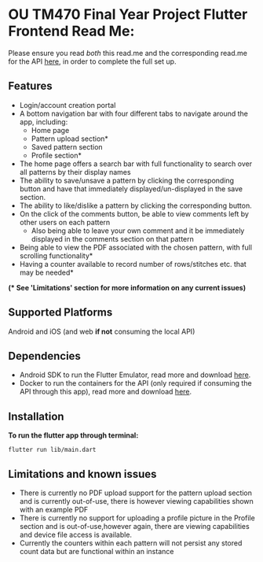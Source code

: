 # OU TM470 Final Year Project Flutter Frontend Read Me:

Please ensure you read *both* this read.me and the corresponding read.me for the API [here](https://github.com/darcy-stubbins/final-year-project-api-v2), in order to complete the full set up. 

## Features 

* Login/account creation portal
* A bottom navigation bar with four different tabs to navigate around the app, including: 
    * Home page
    * Pattern upload section* 
    * Saved pattern section 
    * Profile section*  
* The home page offers a search bar with full functionality to search over all patterns by their display names
* The ability to save/unsave a pattern by clicking the corresponding button and have that immediately displayed/un-displayed in the save section. 
* The ability to like/dislike a pattern by clicking the corresponding button. 
* On the click of the comments button, be able to view comments left by other users on each pattern 
    * Also being able to leave your own comment and it be immediately displayed in the comments section on that pattern
* Being able to view the PDF associated with the chosen pattern, with full scrolling functionality*
* Having a counter available to record number of rows/stitches etc. that may be needed*

__(* See 'Limitations' section for more information on any current issues)__

## Supported Platforms 

Android and iOS (and web __if not__ consuming the local API)

## Dependencies  

* Android SDK to run the Flutter Emulator, read more and download [here](https://developer.android.com/studio/install?gad_source=1&gclid=Cj0KCQjw28W2BhC7ARIsAPerrcLG96yx9NzG_xwg0tyV3cFF3MwA9PRpBaV84sWI2VznmkeC0HqPjpgaAuziEALw_wcB&gclsrc=aw.ds).
* Docker to run the containers for the API (only required if consuming the API through this app), read more and download [here](https://www.docker.com/products/docker-desktop/). 

## Installation 

__To run the flutter app through terminal:__

```
flutter run lib/main.dart
```

## Limitations and known issues 

* There is currently no PDF upload support for the pattern upload section and is currently out-of-use, there is however viewing capabilities shown with an example PDF
* There is currently no support for uploading a profile picture in the Profile section and is out-of-use,however again, there are viewing capabilities and device file access is available. 
* Currently the counters within each pattern will not persist any stored count data but are functional within an instance

